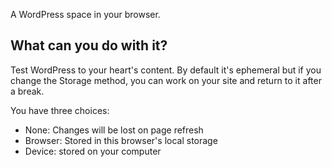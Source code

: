 
A WordPress space in your browser. 

## What can you do with it? 
Test WordPress to your heart's content. By default it's ephemeral but if you change the Storage method, you can work on your site and return to it after a break.


You have three choices: 
- None: Changes will be lost on page refresh
- Browser: Stored in this browser's local storage
- Device: stored on your computer 




